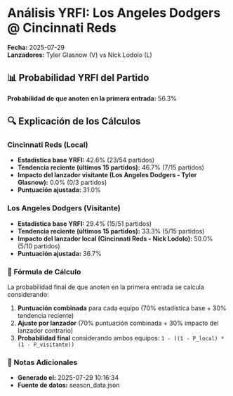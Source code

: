 # Análisis YRFI: Los Angeles Dodgers @ Cincinnati Reds

**Fecha:** 2025-07-29  
**Lanzadores:** Tyler Glasnow (V) vs Nick Lodolo (L)

## 📊 Probabilidad YRFI del Partido

**Probabilidad de que anoten en la primera entrada:** 56.3%

## 🔍 Explicación de los Cálculos

### Cincinnati Reds (Local)
- **Estadística base YRFI:** 42.6% (23/54 partidos)
- **Tendencia reciente (últimos 15 partidos):** 46.7% (7/15 partidos)
- **Impacto del lanzador visitante (Los Angeles Dodgers - Tyler Glasnow):** 0.0% (0/3 partidos)
- **Puntuación ajustada:** 31.0%

### Los Angeles Dodgers (Visitante)
- **Estadística base YRFI:** 29.4% (15/51 partidos)
- **Tendencia reciente (últimos 15 partidos):** 33.3% (5/15 partidos)
- **Impacto del lanzador local (Cincinnati Reds - Nick Lodolo):** 50.0% (5/10 partidos)
- **Puntuación ajustada:** 36.7%

### 📝 Fórmula de Cálculo

La probabilidad final de que anoten en la primera entrada se calcula considerando:
1. **Puntuación combinada** para cada equipo (70% estadística base + 30% tendencia reciente)
2. **Ajuste por lanzador** (70% puntuación combinada + 30% impacto del lanzador contrario)
3. **Probabilidad final** considerando ambos equipos: `1 - ((1 - P_local) * (1 - P_visitante))`

### 📌 Notas Adicionales

- **Generado el:** 2025-07-29 10:16:34
- **Fuente de datos:** season_data.json
